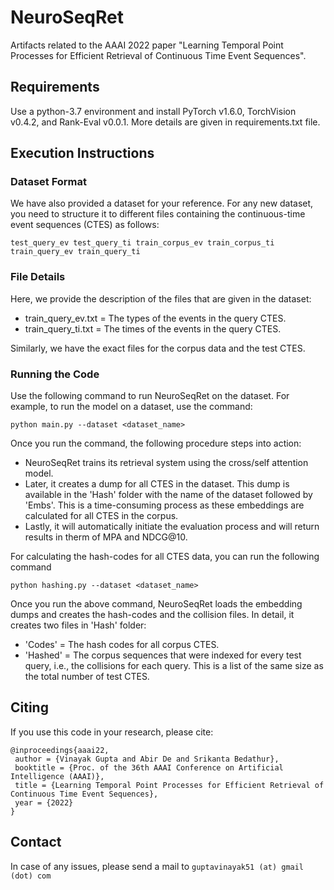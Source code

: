 # NeuroSeqRet
Artifacts related to the AAAI 2022 paper "Learning Temporal Point Processes for Efficient Retrieval of Continuous Time Event Sequences".

## Requirements
Use a python-3.7 environment and install PyTorch v1.6.0, TorchVision v0.4.2, and Rank-Eval v0.0.1. More details are given in requirements.txt file. 

## Execution Instructions
### Dataset Format
We have also provided a dataset for your reference. For any new dataset, you need to structure it to different files containing the continuous-time event sequences (CTES) as follows:
```
test_query_ev test_query_ti train_corpus_ev train_corpus_ti train_query_ev train_query_ti
```
### File Details
Here, we provide the description of the files that are given in the dataset:
- train_query_ev.txt = The types of the events in the query CTES.
- train_query_ti.txt = The times of the events in the query CTES.

Similarly, we have the exact files for the corpus data and the test CTES.

### Running the Code
Use the following command to run NeuroSeqRet on the dataset. For example, to run the model on a dataset, use the command:
```
python main.py --dataset <dataset_name>
```
Once you run the command, the following procedure steps into action:
- NeuroSeqRet trains its retrieval system using the cross/self attention model.
- Later, it creates a dump for all CTES in the dataset. This dump is available in the 'Hash' folder with the name of the dataset followed by 'Embs'. This is a time-consuming process as these embeddings are calculated for all CTES in the corpus.
- Lastly, it will automatically initiate the evaluation process and will return results in therm of MPA and NDCG@10.

For calculating the hash-codes for all CTES data, you can run the following command
```
python hashing.py --dataset <dataset_name>
```
Once you run the above command, NeuroSeqRet loads the embedding dumps and creates the hash-codes and the collision files. In detail, it creates two files in 'Hash' folder:
- 'Codes' = The hash codes for all corpus CTES.
- 'Hashed' = The corpus sequences that were indexed for every test query, i.e., the collisions for each query. This is a list of the same size as the total number of test CTES.

## Citing
If you use this code in your research, please cite:
```
@inproceedings{aaai22,
 author = {Vinayak Gupta and Abir De and Srikanta Bedathur},
 booktitle = {Proc. of the 36th AAAI Conference on Artificial Intelligence (AAAI)},
 title = {Learning Temporal Point Processes for Efficient Retrieval of Continuous Time Event Sequences},
 year = {2022}
}
```

## Contact
In case of any issues, please send a mail to
```guptavinayak51 (at) gmail (dot) com```
